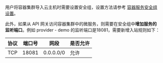 用户将容器集群导入云主机时需要设置安全组，设置方法请参考 [容器服务安全组设置](https://cloud.tencent.com/document/product/457/9084)。

此外，如果从 API 网关访问容器集群中的微服务，则需要在安全组中**增加服务的监听端口**。例如 provider - demo 的监听端口是18081，需要新增入站规则如下：

| 协议 | 端口号 | 网段      | 是否允许 |
| ---- | ------ | --------- | -------- |
| TCP  | 18081  | 0.0.0.0/0 | 允许     |

